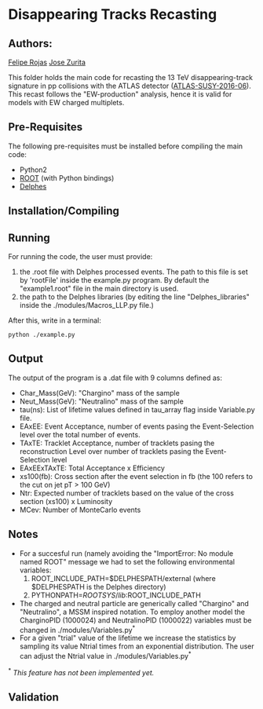 # Disappearing Tracks Recasting #

## Authors: ##
[Felipe Rojas](mailto:astrofis.rojas@gmail.com)
[Jose Zurita](mailto:jose.zurita@kit.edu)

This folder holds the main code for recasting the 13 TeV disappearing-track signature in pp collisions with the ATLAS detector ([ATLAS-SUSY-2016-06](http://atlas.web.cern.ch/Atlas/GROUPS/PHYSICS/PAPERS/SUSY-2016-06/)).
This recast follows the "EW-production" analysis, hence it is valid for models with EW charged multiplets.

## Pre-Requisites ##

The following pre-requisites must be installed before compiling the main code:

  * Python2
  * [ROOT](https://root.cern/) (with Python bindings)
  * [Delphes](https://cp3.irmp.ucl.ac.be/projects/delphes) 

## Installation/Compiling ##


## Running ##

For running the code, the user must provide:
 1. the .root file with Delphes processed events.  The path to this file is set by 'rootFile' inside the example.py program.  By default the "example1.root" file in the main directory is used.
 2. the path to the Delphes libraries (by editing the line "Delphes_libraries" inside the ./modules/Macros_LLP.py file.)

After this, write in a terminal:

```
python ./example.py
```

## Output ##

The output of the program is a .dat file with 9 columns defined as:

 * Char_Mass(GeV): "Chargino" mass of the sample
 * Neut_Mass(GeV): "Neutralino" mass of the sample
 * tau(ns): List of lifetime values defined in tau_array flag inside Variable.py file.
 * EAxEE: Event Acceptance, number of events pasing the Event-Selection level over the total number of events. 
 * TAxTE: Tracklet Acceptance, number of tracklets pasing the reconstruction Level over number of tracklets pasing the Event-Selection level
 * EAxEExTAxTE: Total Acceptance x Efficiency 
 * xs100(fb): Cross section after the event selection in fb (the 100 refers to the cut on jet pT > 100 GeV)
 * Ntr: Expected number of tracklets based on the value of the cross section (xs100) x Luminosity
 * MCev: Number of MonteCarlo events 


## Notes ##


 * For a succesful run (namely avoiding the "ImportError: No module named ROOT" message we had to set the following environmental variables:
    1. ROOT_INCLUDE_PATH=$DELPHESPATH/external (where $DELPHESPATH is the Delphes directory)
    2. PYTHONPATH=$ROOTSYS/lib:$ROOT_INCLUDE_PATH
 * The charged and neutral particle are generically called "Chargino" and "Neutralino", a MSSM inspired notation. To employ another model the CharginoPID (1000024) and NeutralinoPID (1000022) variables must be changed in ./modules/Variables.py<sup>*</sup> 
 * For a given "trial" value of the lifetime we increase the statistics by sampling its value Ntrial times from an exponential distribution. The user can adjust the Ntrial value in ./modules/Variables.py<sup>*</sup> 


<sup>*</sup> *This feature has not been implemented yet.*

## Validation ##

